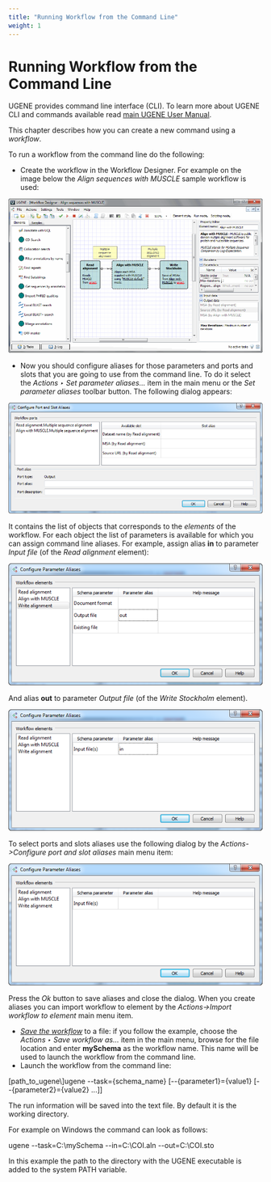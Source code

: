 ```yaml
---
title: "Running Workflow from the Command Line"
weight: 1
---
```



# Running Workflow from the Command Line

UGENE provides command line interface (CLI). To learn more about UGENE CLI and commands available read [main UGENE User Manual](http://ugene.unipro.ru/documentation.html).

This chapter describes how you can create a new command using a _workflow_.

To run a workflow from the command line do the following:

*   Create the workflow in the Workflow Designer. For example on the image below the _Align sequences with MUSCLE_ sample workflow is used:

![](/images/2097213/2359337.png)

*   Now you should configure aliases for those parameters and ports and slots that you are going to use from the command line. To do it select the _Actions ‣ Set parameter aliases..._ item in the main menu or the _Set parameter aliases_ toolbar button. The following dialog appears:

![](/images/65930020/65930021.png)

It contains the list of objects that corresponds to the _elements_ of the workflow. For each object the list of parameters is available for which you can assign command line aliases. For example, assign alias **in** to parameter _Input file_ (of the _Read alignment_ element):

![](/images/65930020/65930022.png)

And alias **out** to parameter _Output file_ (of the _Write Stockholm_ element).

![](/images/65930020/65930023.png)

To select ports and slots aliases use the following dialog by the _Actions->Configure port and slot aliases_ main menu item:

![](/images/65930020/65930024.png)

Press the _Ok_ button to save aliases and close the dialog. When you create aliases you can import workflow to element by the _Actions->Import workflow to element_ main menu item.

*   [_Save the workflow_](saving-workflow.md) to a file: if you follow the example, choose the _Actions ‣ Save workflow as..._ item in the main menu, browse for the file location and enter **mySchema** as the workflow name. This name will be used to launch the workflow from the command line.
*   Launch the workflow from the command line:


\[path\_to\_ugene\\\]ugene --task={schema\_name} \[--{parameter1}={value1} \[--{parameter2}={value2} ...\]\]

The run information will be saved into the text file. By default it is the working directory.

For example on Windows the command can look as follows:

ugene --task=C:\\mySchema --in=C:\\COI.aln --out=C:\\COI.sto

In this example the path to the directory with the UGENE executable is added to the system PATH variable.
